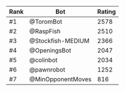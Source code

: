 Rank|Bot|Rating
---|---|---
#1|@ToromBot|2578
#2|@RaspFish|2510
#3|@Stockfish-MEDIUM|2366
#4|@OpeningsBot|2047
#5|@colinbot|2034
#6|@pawnrobot|1252
#7|@MinOpponentMoves|816
